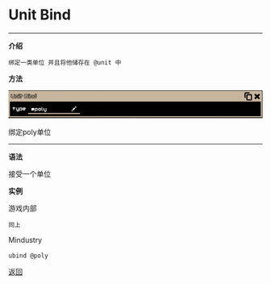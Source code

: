 # Unit Bind

---

**介绍**

    绑定一类单位 并且将他储存在 @unit 中
        
**方法**

![图片填充](./Guide/example/unitBind.png)

绑定poly单位

---

**语法**

接受一个单位

**实例**

游戏内部
```
同上
```
Mindustry
```
ubind @poly
```

[返回](https://lanluz.github.io/)